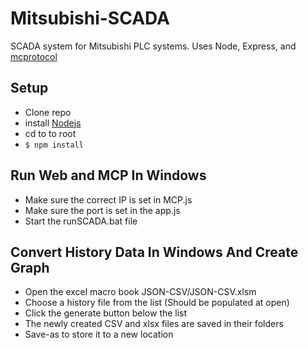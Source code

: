 # Mitsubishi-SCADA
SCADA system for Mitsubishi PLC systems.  Uses Node, Express, and [mcprotocol](https://github.com/plcpeople/mcprotocol)

## Setup
- Clone repo
- install [Nodejs](https://nodejs.org/en/)
- cd to to root
- ```$ npm install```

## Run Web and MCP In Windows
- Make sure the correct IP is set in MCP.js
- Make sure the port is set in the app.js
- Start the runSCADA.bat file

## Convert History Data In Windows And Create Graph
- Open the excel macro book JSON-CSV/JSON-CSV.xlsm
- Choose a history file from the list (Should be populated at open)
- Click the generate button below the list
- The newly created CSV and xlsx files are saved in their folders
- Save-as to store it to a new location